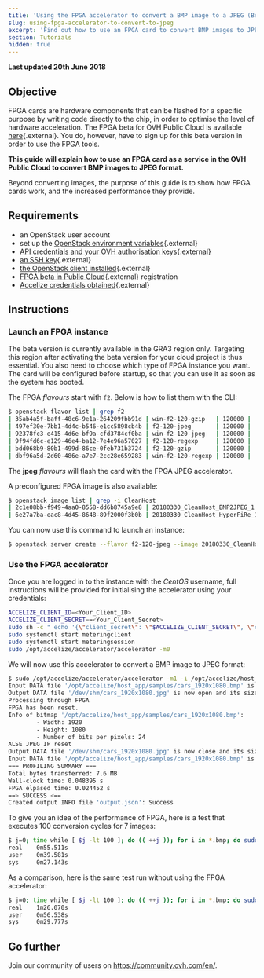 ```yaml
---
title: 'Using the FPGA accelerator to convert a BMP image to a JPEG (Beta)'
slug: using-fpga-accelerator-to-convert-to-jpeg
excerpt: 'Find out how to use an FPGA card to convert BMP images to JPEG format'
section: Tutorials
hidden: true
---
```


**Last updated 20th June 2018**

## Objective

FPGA cards are hardware components that can be flashed for a specific purpose by writing code directly to the chip, in order to optimise the level of hardware acceleration. The FPGA beta for OVH Public Cloud is available [here](https://labs.ovh.com/fpga-accelerators-on-public-cloud){.external}. You do, however, have to sign up for this beta version in order to use the FPGA tools.

**This guide will explain how to use an FPGA card as a service in the OVH Public Cloud to convert BMP images to JPEG format.**

Beyond converting images, the purpose of this guide is to show how FPGA cards work, and the increased performance they provide.

## Requirements

- an OpenStack user account
- set up the [OpenStack environment variables](https://docs.ovh.com/ie/en/public-cloud/deploy-infrastructure-with-variables-and-formatted-outputs-openstack-heat/){.external}
- [API credentials and your OVH authorisation keys](https://eu.api.ovh.com/g934.first_step_with_api){.external}
- [an SSH key](https://docs.ovh.com/gb/en/public-cloud/create-ssh-keys/){.external}
- [the OpenStack client installed](https://github.com/openstack/python-openstackclient){.external}
- [FPGA beta in Public Cloud](https://labs.ovh.com/fpga-accelerators-on-public-cloud){.external} registration
- [Accelize credentials obtained](https://accelstore.accelize.com/user/register){.external}


## Instructions

### Launch an FPGA instance

The beta version is currently available in the GRA3 region only. Targeting this region after activating the beta version for your cloud project is thus essential. You also need to choose which type of FPGA instance you want. The card will be configured before startup, so that you can use it as soon as the system has booted.

The FPGA *flavours* start with `f2`. Below is how to list them with the CLI:

```sh
$ openstack flavor list | grep f2-
| 35ab4a5f-baff-48c6-9e1a-264209fbb91d | win-f2-120-gzip   | 120000 |  400 |  0 |  32 | False |
| 497ef30e-7bb1-4d4c-b546-e1cc5898cb4b | f2-120-jpeg       | 120000 |  400 |  0 |  32 | False |
| 92378fc3-e415-4d6e-bf9a-cfd3784cf0ba | win-f2-120-jpeg   | 120000 |  400 |  0 |  32 | False |
| 9f94fd6c-e129-46e4-ba12-7e4e96a57027 | f2-120-regexp     | 120000 |  400 |  0 |  32 | False |
| bdd068b9-80b1-499d-86ce-0feb731b3724 | f2-120-gzip       | 120000 |  400 |  0 |  32 | False |
| dbf96a5d-2d60-486e-a7e7-2cc28e659283 | win-f2-120-regexp | 120000 |  400 |  0 |  32 | False |
```

The **jpeg** *flavours* will flash the card with the FPGA JPEG accelerator.

A preconfigured FPGA image is also available:

```sh
$ openstack image list | grep -i CleanHost
| 2c1e08bb-f949-4aa0-8558-dd6b8745a9e8 | 20180330_CleanHost_BMP2JPEG_1.0.4_1    | active |
| 6e27a7ba-eac8-4d45-8648-89f2000f3b0b | 20180330_CleanHost_HyperFiRe_1.0.4_1   | active |
```

You can now use this command to launch an instance:

```sh
$ openstack server create --flavor f2-120-jpeg --image 20180330_CleanHost_BMP2JPEG_1.0.4_1 --key-name your_key --nic net-id=eecc8610-f977-461c-bad2-917d7be01144 bmp2jpeg
```

### Use the FPGA accelerator

Once you are logged in to the instance with the *CentOS* username, full instructions will be provided for initialising the accelerator using your credentials:

```sh
ACCELIZE_CLIENT_ID=<Your_Client_ID>
ACCELIZE_CLIENT_SECRET==<Your_Client_Secret>
sudo sh -c " echo '{\"client_secret\": \"$ACCELIZE_CLIENT_SECRET\", \"client_id\": \"$ACCELIZE_CLIENT_ID\"}' > /etc/accelize/credentials.json"
sudo systemctl start meteringclient
sudo systemctl start meteringsession
sudo /opt/accelize/accelerator/accelerator -m0
```

We will now use this accelerator to convert a BMP image to JPEG format:

```sh
$ sudo /opt/accelize/accelerator/accelerator -m1 -i /opt/accelize/host_app/samples/cars_1920x1080.bmp -o /dev/shm/cars_1920x1080.jpg
Input DATA file '/opt/accelize/host_app/samples/cars_1920x1080.bmp' is now open and its size is 5.9 MB (6220854 B).
Output DATA file '/dev/shm/cars_1920x1080.jpg' is now open and its size is currently 0.
Processing through FPGA
FPGA has been reset.
Info of bitmap '/opt/accelize/host_app/samples/cars_1920x1080.bmp':
        - Width: 1920
        - Height: 1080
        - Number of bits per pixels: 24
ALSE JPEG IP reset
Output DATA file '/dev/shm/cars_1920x1080.jpg' is now close and its size is 1.7 MB (1741100 B).
Input DATA file '/opt/accelize/host_app/samples/cars_1920x1080.bmp' is now close.
=== PROFILING SUMMARY ===
Total bytes transferred: 7.6 MB
Wall-clock time: 0.048395 s
FPGA elpased time: 0.024452 s
==> SUCCESS <==
Created output INFO file 'output.json': Success
```

To give you an idea of the performance of FPGA, here is a test that executes 100 conversion cycles for 7 images:

```sh
$ j=0; time while [ $j -lt 100 ]; do (( ++j )); for i in *.bmp; do sudo /opt/accelize/accelerator/accelerator -v 4 -m1 -i $i -o /dev/shm/$(basename -s .bmp $i).jpg; done; done
real    0m55.511s
user    0m39.581s
sys     0m27.143s
```

As a comparison, here is the same test run without using the FPGA accelerator:

```sh
$ j=0; time while [ $j -lt 100 ]; do (( ++j )); for i in *.bmp; do sudo convert $i  /dev/shm/$(basename -s .bmp $i).jpg; done; echo $j; done
real    1m26.070s
user    0m56.538s
sys     0m29.777s
```

## Go further

Join our community of users on <https://community.ovh.com/en/>.